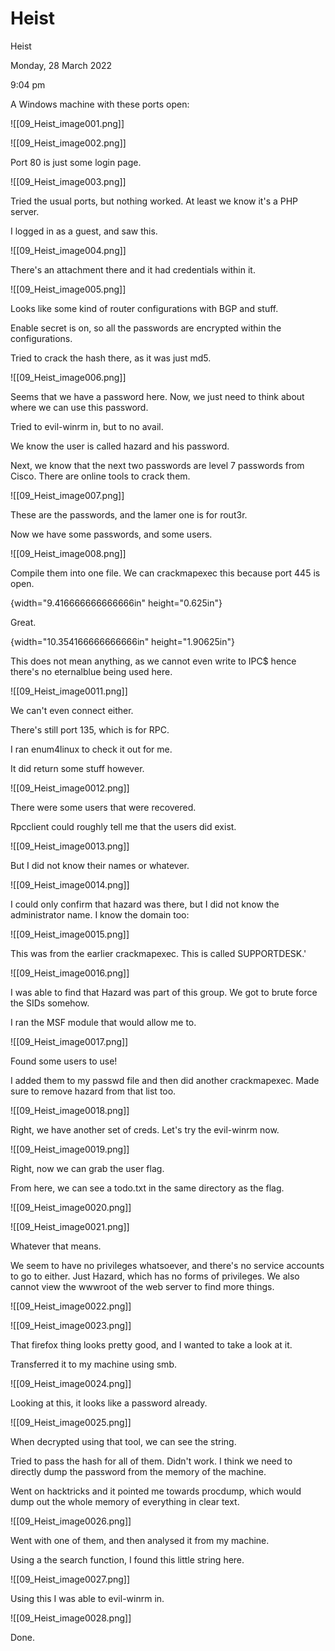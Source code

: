 # Heist

Heist

Monday, 28 March 2022

9:04 pm

A Windows machine with these ports open:

&#x20;

!\[\[09\_Heist\_image001.png]]

&#x20;

!\[\[09\_Heist\_image002.png]]

&#x20;

Port 80 is just some login page.

!\[\[09\_Heist\_image003.png]]

Tried the usual ports, but nothing worked. At least we know it's a PHP server.

&#x20;

I logged in as a guest, and saw this.

!\[\[09\_Heist\_image004.png]]

&#x20;

There's an attachment there and it had credentials within it.

!\[\[09\_Heist\_image005.png]]

&#x20;

Looks like some kind of router configurations with BGP and stuff.

&#x20;

Enable secret is on, so all the passwords are encrypted within the configurations.

Tried to crack the hash there, as it was just md5.

!\[\[09\_Heist\_image006.png]]

&#x20;

Seems that we have a password here. Now, we just need to think about where we can use this password.

Tried to evil-winrm in, but to no avail.

We know the user is called hazard and his password.

&#x20;

Next, we know that the next two passwords are level 7 passwords from Cisco. There are online tools to crack them.

!\[\[09\_Heist\_image007.png]]

These are the passwords, and the lamer one is for rout3r.

&#x20;

Now we have some passwords, and some users.

!\[\[09\_Heist\_image008.png]]

&#x20;

Compile them into one file. We can crackmapexec this because port 445 is open.

&#x20;

{width="9.416666666666666in" height="0.625in"}

&#x20;

Great.

{width="10.354166666666666in" height="1.90625in"}

This does not mean anything, as we cannot even write to IPC$ hence there's no eternalblue being used here.

&#x20;

&#x20;

!\[\[09\_Heist\_image0011.png]]

We can't even connect either.

&#x20;

There's still port 135, which is for RPC.

I ran enum4linux to check it out for me.

&#x20;

It did return some stuff however.

!\[\[09\_Heist\_image0012.png]]

There were some users that were recovered.

&#x20;

Rpcclient could roughly tell me that the users did exist.

!\[\[09\_Heist\_image0013.png]]

But I did not know their names or whatever.

&#x20;

!\[\[09\_Heist\_image0014.png]]

I could only confirm that hazard was there, but I did not know the administrator name. I know the domain too:

&#x20;

!\[\[09\_Heist\_image0015.png]]

&#x20;

This was from the earlier crackmapexec. This is called SUPPORTDESK.'

!\[\[09\_Heist\_image0016.png]]

I was able to find that Hazard was part of this group. We got to brute force the SIDs somehow.

&#x20;

I ran the MSF module that would allow me to.

&#x20;

!\[\[09\_Heist\_image0017.png]]

Found some users to use!

I added them to my passwd file and then did another crackmapexec. Made sure to remove hazard from that list too.

!\[\[09\_Heist\_image0018.png]]

Right, we have another set of creds. Let's try the evil-winrm now.

!\[\[09\_Heist\_image0019.png]]

Right, now we can grab the user flag.

&#x20;

From here, we can see a todo.txt in the same directory as the flag.

&#x20;

!\[\[09\_Heist\_image0020.png]]

&#x20;

!\[\[09\_Heist\_image0021.png]]

Whatever that means.

&#x20;

We seem to have no privileges whatsoever, and there's no service accounts to go to either. Just Hazard, which has no forms of privileges. We also cannot view the wwwroot of the web server to find more things.

&#x20;

!\[\[09\_Heist\_image0022.png]]

&#x20;

!\[\[09\_Heist\_image0023.png]]

&#x20;

That firefox thing looks pretty good, and I wanted to take a look at it.

Transferred it to my machine using smb.

&#x20;

!\[\[09\_Heist\_image0024.png]]

Looking at this, it looks like a password already.

!\[\[09\_Heist\_image0025.png]]

When decrypted using that tool, we can see the string.

&#x20;

Tried to pass the hash for all of them. Didn't work. I think we need to directly dump the password from the memory of the machine.

Went on hacktricks and it pointed me towards procdump, which would dump out the whole memory of everything in clear text.

&#x20;

&#x20;

!\[\[09\_Heist\_image0026.png]]

&#x20;

Went with one of them, and then analysed it from my machine.

Using a the search function, I found this little string here.

&#x20;

!\[\[09\_Heist\_image0027.png]]

Using this I was able to evil-winrm in.

&#x20;

!\[\[09\_Heist\_image0028.png]]

Done.

&#x20;

&#x20;

&#x20;
